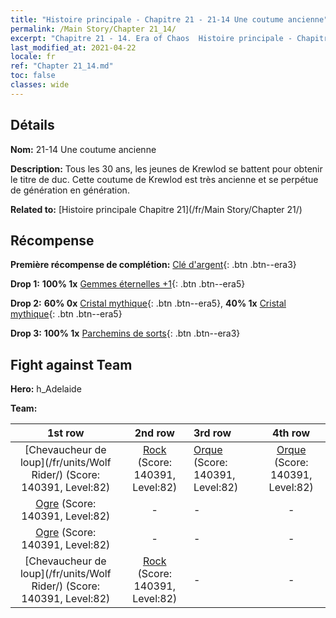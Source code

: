 ```yaml
---
title: "Histoire principale - Chapitre 21 - 21-14 Une coutume ancienne"
permalink: /Main Story/Chapter 21_14/
excerpt: "Chapitre 21 - 14. Era of Chaos  Histoire principale - Chapitre 21_14. 21-14 Une coutume ancienne"
last_modified_at: 2021-04-22
locale: fr
ref: "Chapter 21_14.md"
toc: false
classes: wide
---
```


## Détails

 **Nom:** 21-14 Une coutume ancienne

 **Description:** Tous les 30 ans, les jeunes de Krewlod se battent pour obtenir le titre de duc. Cette coutume de Krewlod est très ancienne et se perpétue de génération en génération.

 **Related to:** [Histoire principale Chapitre 21](/fr/Main Story/Chapter 21/)

## Récompense

 **Première récompense de complétion:** [Clé d'argent](/ItemsFR/con_693/){: .btn .btn--era3}

 **Drop 1:** **100% 1x** [Gemmes éternelles +1](/ItemsFR/mat_72/){: .btn .btn--era5}

 **Drop 2:** **60% 0x** [Cristal mythique](/ItemsFR/mat_66/){: .btn .btn--era5}, **40% 1x** [Cristal mythique](/ItemsFR/mat_66/){: .btn .btn--era5}

 **Drop 3:** **100% 1x** [Parchemins de sorts](/ItemsFR/con_694/){: .btn .btn--era3}


## Fight against Team
 **Hero:** h_Adelaide

 **Team:**


  | 1st row | 2nd row | 3rd row | 4th row |
  |:----:|:----:|:----|:----:|
  | [Chevaucheur de loup](/fr/units/Wolf Rider/) (Score: 140391, Level:82)  | [Rock](/fr/units/Roc/) (Score: 140391, Level:82)  | [Orque](/fr/units/Orc/) (Score: 140391, Level:82)  | [Orque](/fr/units/Orc/) (Score: 140391, Level:82)  |
  | [Ogre](/fr/units/Ogre/) (Score: 140391, Level:82)  | - | - | - |
  | [Ogre](/fr/units/Ogre/) (Score: 140391, Level:82)  | - | - | - |
  | [Chevaucheur de loup](/fr/units/Wolf Rider/) (Score: 140391, Level:82)  | [Rock](/fr/units/Roc/) (Score: 140391, Level:82)  | - | - |


